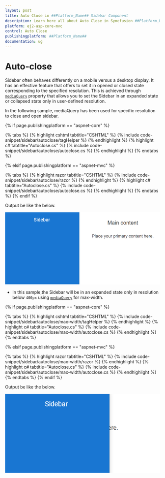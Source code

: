 ```yaml
---
layout: post
title: Auto Close in ##Platform_Name## Sidebar Component
description: Learn here all about Auto Close in Syncfusion ##Platform_Name## Sidebar component of Syncfusion Essential JS 2 and more.
platform: ej2-asp-core-mvc
control: Auto Close
publishingplatform: ##Platform_Name##
documentation: ug
---
```



# Auto-close

Sidebar often behaves differently on a mobile versus a desktop display. It has an effective feature that offers to set it in opened or closed state corresponding to the specified resolution. This is achieved through [`mediaQuery`](https://help.syncfusion.com/cr/aspnetcore-js2/Syncfusion.EJ2~Syncfusion.EJ2.Navigations.Sidebar~mediaQuery.html) property that allows you to set the Sidebar in an expanded state or collapsed state only in user-defined resolution.

In the following sample, mediaQuery has been used for specific resolution to close and open sidebar.

{% if page.publishingplatform == "aspnet-core" %}

{% tabs %}
{% highlight cshtml tabtitle="CSHTML" %}
{% include code-snippet/sidebar/autoclose/tagHelper %}
{% endhighlight %}
{% highlight c# tabtitle="Autoclose.cs" %}
{% include code-snippet/sidebar/autoclose/autoclose.cs %}
{% endhighlight %}
{% endtabs %}

{% elsif page.publishingplatform == "aspnet-mvc" %}

{% tabs %}
{% highlight razor tabtitle="CSHTML" %}
{% include code-snippet/sidebar/autoclose/razor %}
{% endhighlight %}
{% highlight c# tabtitle="Autoclose.cs" %}
{% include code-snippet/sidebar/autoclose/autoclose.cs %}
{% endhighlight %}
{% endtabs %}
{% endif %}



Output be like the below.

![Sidebar Sample](./images/autoclose.png)

* In this sample,the Sidebar will be in an expanded state only in resolution below `400px` using [`mediaQuery`](https://help.syncfusion.com/cr/aspnetcore-js2/Syncfusion.EJ2~Syncfusion.EJ2.Navigations.Sidebar~mediaQuery.html) for max-width.

{% if page.publishingplatform == "aspnet-core" %}

{% tabs %}
{% highlight cshtml tabtitle="CSHTML" %}
{% include code-snippet/sidebar/autoclose/max-width/tagHelper %}
{% endhighlight %}
{% highlight c# tabtitle="Autoclose.cs" %}
{% include code-snippet/sidebar/autoclose/max-width/autoclose.cs %}
{% endhighlight %}
{% endtabs %}

{% elsif page.publishingplatform == "aspnet-mvc" %}

{% tabs %}
{% highlight razor tabtitle="CSHTML" %}
{% include code-snippet/sidebar/autoclose/max-width/razor %}
{% endhighlight %}
{% highlight c# tabtitle="Autoclose.cs" %}
{% include code-snippet/sidebar/autoclose/max-width/autoclose.cs %}
{% endhighlight %}
{% endtabs %}
{% endif %}



Output be like the below.

![Sidebar Sample](./images/auto_close.png)